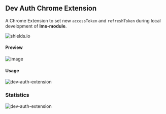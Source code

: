## Dev Auth Chrome Extension

A Chrome Extension to set new `accessToken` and `refreshToken` during local development of **lms-module**.  

![shields.io](https://firebasestorage.googleapis.com/v0/b/vyaguta-extension.appspot.com/o/shields.svg?alt=media&token=eeb5ec5a-b490-4474-bb3b-2b7ecdd90fb9)

#### Preview
![image](https://user-images.githubusercontent.com/25634165/115243163-5885a880-a142-11eb-8649-c61ecae6f28a.png)

#### Usage
![dev-auth-extension](https://user-images.githubusercontent.com/25634165/114313756-843bd980-9b17-11eb-9412-87ffbd5b0c50.gif)

### Statistics
![dev-auth-extension](https://firebasestorage.googleapis.com/v0/b/vyaguta-extension.appspot.com/o/chartjs.png?alt=media&token=71c42192-4f93-44df-96dd-72c907ae055b)
